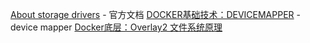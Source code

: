 [About storage drivers](https://docs.docker.com/storage/storagedriver/)
    - 官方文档
[DOCKER基础技术：DEVICEMAPPER](https://coolshell.cn/articles/17200.html)
    - device mapper
[Docker底层：Overlay2 文件系统原理](https://www.cnblogs.com/FengZeng666/p/14173906.html)

